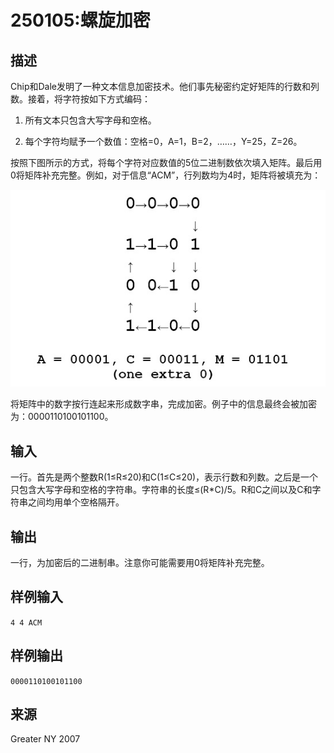 # 250105:螺旋加密
## 描述

Chip和Dale发明了一种文本信息加密技术。他们事先秘密约定好矩阵的行数和列数。接着，将字符按如下方式编码：

1. 所有文本只包含大写字母和空格。

2. 每个字符均赋予一个数值：空格=0，A=1，B=2，……，Y=25，Z=26。

按照下图所示的方式，将每个字符对应数值的5位二进制数依次填入矩阵。最后用0将矩阵补充完整。例如，对于信息“ACM”，行列数均为4时，矩阵将被填充为：

!["ACM"矩阵](images/3421.jpg)

将矩阵中的数字按行连起来形成数字串，完成加密。例子中的信息最终会被加密为：0000110100101100。

## 输入
一行。首先是两个整数R(1≤R≤20)和C(1≤C≤20)，表示行数和列数。之后是一个只包含大写字母和空格的字符串。字符串的长度≤(R*C)/5。R和C之间以及C和字符串之间均用单个空格隔开。
## 输出
一行，为加密后的二进制串。注意你可能需要用0将矩阵补充完整。
## 样例输入
`4 4 ACM`
## 样例输出
`0000110100101100`
## 来源
Greater NY 2007
